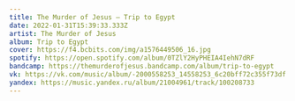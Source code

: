 ```yaml
---
title: The Murder of Jesus — Trip to Egypt
date: 2022-01-31T15:39:33.333Z
artist: The Murder of Jesus
album: Trip to Egypt
cover: https://f4.bcbits.com/img/a1576449506_16.jpg
spotify: https://open.spotify.com/album/0TZlY2HyPHEIA4IehN7dRF
bandcamp: https://themurderofjesus.bandcamp.com/album/trip-to-egypt
vk: https://vk.com/music/album/-2000558253_14558253_6c20bff72c355f73df
yandex: https://music.yandex.ru/album/21004961/track/100208733
---
```

